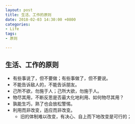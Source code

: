 ```yaml
---
layout: post
title: 生活、工作的原则
date: 2018-02-03 14:30:00 +0800
categories:
- Life
tags:
- 原则

---
```



## 生活、工作的原则

- 有些事说了，但不要做；有些事做了，但不要说。
- 不能告诉敌人的，不能告诉朋友。
- 己所不欲，勿施于人；己所大欲，勿施于人。
- 物尽其用，不断反思是否最大化地利用、如何物尽其用？
- 孰能生巧，熟了也会放松警惕。
- 利用而非改变，适应而非改变。
	- 旧的体制难以改变，有决心、自上而下地改变是可行的；

